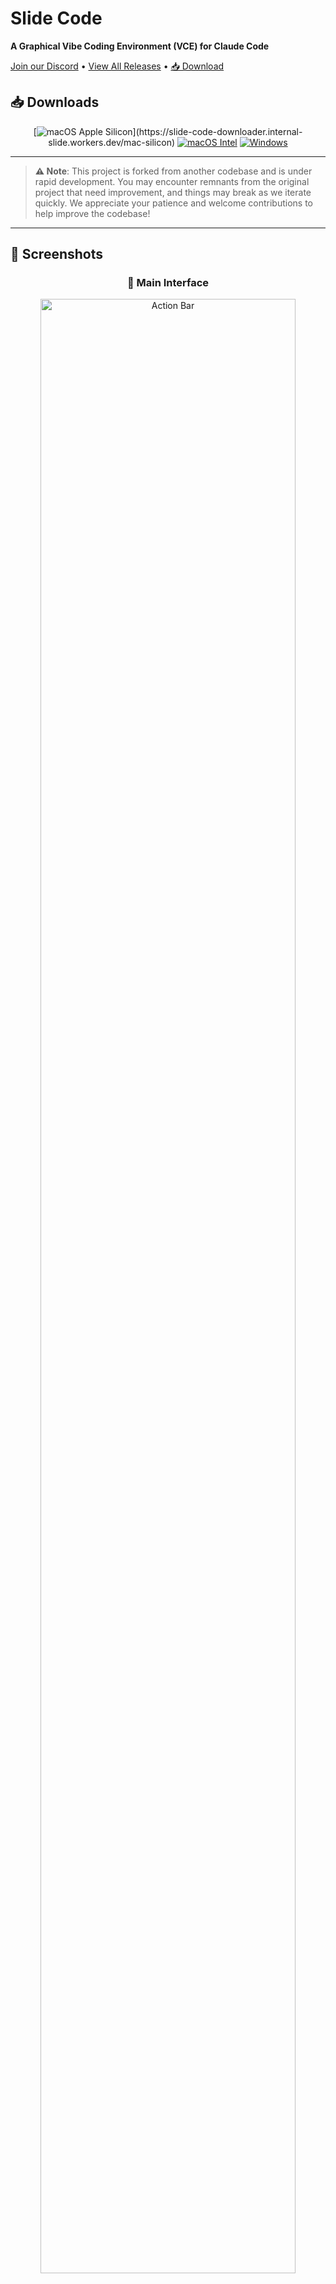# Slide Code

**A Graphical Vibe Coding Environment (VCE) for Claude Code**

[Join our Discord](https://discord.gg/2RgudA7g) • [View All Releases](https://github.com/longtail-labs/slide.code.releases/releases/latest) • [📥 Download](https://longtail-labs.github.io/slide.code/download.html)

## 📥 Downloads

<div align="center">

[![macOS Apple Silicon](https://img.shields.io/badge/🍎_macOS_(Apple_Silicon)-Download-blue?style=for-the-badge&logo=apple&logoColor=white)](https://slide-code-downloader.internal-slide.workers.dev/mac-silicon) [![macOS Intel](https://img.shields.io/badge/🍎_macOS_(Intel)-Download-blue?style=for-the-badge&logo=apple&logoColor=white)](https://slide-code-downloader.internal-slide.workers.dev/mac-intel) [![Windows](https://img.shields.io/badge/🪟_Windows-Download-blue?style=for-the-badge&logo=windows&logoColor=white)](https://slide-code-downloader.internal-slide.workers.dev/windows)

</div>

---

> **⚠️ Note**: This project is forked from another codebase and is under rapid development. You may encounter remnants from the original project that need improvement, and things may break as we iterate quickly. We appreciate your patience and welcome contributions to help improve the codebase!

---

## 📸 Screenshots

<div align="center">
  
  ### 🎯 Main Interface
  
  <img src=".screenshots/action-bar.png" alt="Action Bar" width="90%" />
  <p><em>Action Bar - Command Center</em></p>
  
  <br/>
  
  <img src=".screenshots/running.png" alt="Home Light Mode" width="90%" />
  <p><em>Home - Light Mode</em></p>
  
  <br/>
  
  ### 🎨 Features & Modes
  
  <table>
    <tr>
      <td width="50%">
        <img src=".screenshots/home-dark.png" alt="Home Dark Mode" width="100%" />
        <p align="center"><em>Home - Dark Mode</em></p>
      </td>
      <td width="50%">
        <img src=".screenshots/working.png" alt="Claude Code Working" width="100%" />
        <p align="center"><em>Claude Code Working</em></p>
      </td>
    </tr>
    <tr>
      <td width="50%">
        <img src=".screenshots/watching.png" alt="Diff Watching" width="100%" />
        <p align="center"><em>Watching TBPN while coding</em></p>
      </td>
      <td width="50%">
        <img src=".screenshots/reading.png" alt="Reading Mode" width="100%" />
        <p align="center"><em>Reading Mode</em></p>
      </td>
    </tr>
    <tr>
      <td width="50%">
        <img src=".screenshots/settings.png" alt="Settings" width="100%" />
        <p align="center"><em>Settings and Usage</em></p>
      </td>
      <td width="50%">
        <img src=".screenshots/playtime.png" alt="Playtime" width="100%" />
        <p align="center"><em>Playtime</em></p>
      </td>
    </tr>
    <tr>
      <td width="50%">
        <img src=".screenshots/game.png" alt="Game Integration" width="100%" />
        <p align="center"><em>Game Mode</em></p>
      </td>
      <td width="50%">
        <img src=".screenshots/mcp.png" alt="MCP Integration" width="100%" />
        <p align="center"><em>MCP Integration</em></p>
      </td>
    </tr>
  </table>
  
</div>

Slide Code is a intuitive desktop application that ideally makes it a bit easier to run multiple Claude Code agents at once

## 🏗️ Tech Stack

### **Desktop Application**

- **[Electron](https://www.electronjs.org/)**: Cross-platform desktop framework
- **[React](https://reactjs.org/)**: Modern UI library with hooks
- **[TypeScript](https://www.typescriptlang.org/)**: Type-safe JavaScript
- **[Effect-TS](https://effect.website/)**: Functional programming for robust async operations
- **[Drizzle ORM](https://orm.drizzle.team/)**: Type-safe database operations
- **[SQLite](https://www.sqlite.org/)/[Turso](https://turso.tech/)**: Local and cloud database support
- **[shadcn/ui](https://ui.shadcn.com/)**: Beautiful, accessible UI components
- **[Tailwind CSS](https://tailwindcss.com/)**: Utility-first CSS framework
- **[ccusage](https://github.com/ryoppippi/ccusage)**: Claude Code usage tracking
- **[Hydraulic Conveyor](https://hydraulic.dev/)**: Desktop app distribution, simplified
- **[Claude Code SDK](https://github.com/anthropics/claude-code)**: Official SDK for Claude Code integration

### **Game** (`/game`)

- **[Go](https://golang.org/)**: High-performance backend language
- **[Templ](https://templ.guide/)**: Type-safe HTML templating
- **[Datastar](https://data-star.dev/)**: Reactive frontend framework
- **[NATS.io](https://nats.io/)**: Cloud-native messaging system

## ✨ Features

### 🎯 **Effortless Project Management**

- **One-Click Project Creation**: Create new projects instantly or select existing ones, no Github integration required
- **Vibe Directory**: New projects get placed into a specified directory
- **Multi-Task Execution**: Run multiple Claude Code tasks simultaneously 
- **Session Persistence**: Resume your coding sessions anytime, anywhere

### 🎵 **Vibe While You Code**

- **Integrated Music Player**: Stream from SomaFM while coding 
- **TBPN Channel**: Keep up to date with the latest tech news directly in the VCE
- **Hacker News Reader**: Keep up to date with the latest tech news without leaving your flow
- **Play a massive multiplayer game**: Play a Splatoon inspired multiplayer game where you compete automatically to take over the grid

### 🔧 **Powerful Development Tools**

- **Real-time Diff Viewer**: See exactly what changes Claude Code is making
- **Git Integration**: Quickly commit your (AI generated) changes
- **Task Tracking**: Monitor multiple concurrent tasks
- **Notifications**: Get native OS alerts when tasks complete, fail, or are cancelled
- **Comment System**: Add notes and feedback directly to your diffs
- **Usage Analytics**: Track your Claude Code usage, costs, and token consumption at a glance
- **Attachments Support**: Easily attach images, documents, and other files for the agent to work with
- **Task Control**: Stop and cancel running Claude Code agents with a single click

### 🎨 **Beautiful UI/UX**

- **Modern Design**: Clean, intuitive interface built with shadcn/ui
- **Dark/Light Mode**: Switch themes to match your preference

## 🚀 Quick Start

### Prerequisites

- **Claude Code CLI**: Follow the setup guide at [docs.anthropic.com/en/docs/claude-code/setup](https://docs.anthropic.com/en/docs/claude-code/setup)

### Getting Started

1. **Launch Slide Code**: Open the application after installation
2. **Create or Select a Project**: 
   - Click "Create New Project" for a fresh start
   - Or "Select Existing Project" to work with existing code
3. **Give it a Prompt**: Describe what you want to build
4. **Watch the Magic**: Claude Code starts working while you vibe to your favorite tunes


## 🔄 Roadmap

### **Coming Soon**

- [ ] **Git Worktrees**: Isolated development branches
- [ ] **Plugin System**: Extend functionality with custom plugins
- [ ] **Team Collaboration**: Share projects and sessions
- [ ] **MCP Powered Game**: Write code and control bots that play the game while coding

## 🛠️ Development

### **Quick Start**

```bash
# Clone the repository
git clone https://github.com/longtail-labs/slide.code
cd slide-code

# Install dependencies
npm install

# Start the Electron app
npm run start:app
```

### **Architecture Overview**

```bash
slide-code/
├── apps/                 # Electron main & preload processes
├── packages/
│   ├── clients/         # API clients & React hooks
│   ├── core/            # Core business logic with Effect-TS
│   ├── db/              # Database layer with Drizzle ORM
│   └── schema/          # Type definitions & schemas
├── widgets/app/         # React frontend (main UI)
├── game/               # Go game server (BitSplat)
└── bundled_modules/    # Native dependencies (LibSQL)
```

### **🏗️ Architecture Benefits**

This Electron app setup provides several developer experience advantages:

#### **⚡ Instant Hot Reload**

- Uses Vite dev server for instant React/UI changes without restart
- Frontend code in [`widgets/app/`](widgets/app/) refreshes immediately
- Electron app loads from Vite in development mode ([`packages/core/src/flows/app.flow.ts:93-102`](packages/core/src/flows/app.flow.ts#L93))

#### **🔒 Type-Safe IPC Boundary**

Built with Effect.ts for robust cross-process communication:

- **PubSub Pattern** ([`packages/clients/src/pubsub/`](packages/clients/src/pubsub/)): Event-based messaging for notifications and updates across main/renderer boundary
- **RPC Pattern** ([`packages/core/src/rpc/`](packages/core/src/rpc/)): Type-safe remote procedure calls similar to tRPC, enabling request-response patterns between processes
- **IPCRef Pattern** ([`packages/core/src/services/ipc-ref.service.ts`](packages/core/src/services/ipc-ref.service.ts)): Shared state management like Zustand but works across process boundaries with automatic synchronization

#### **🎯 Additional Notable Features**

- **Effect.ts Integration**: Functional programming patterns for better error handling and composability
- **Dependency Injection**: Effect.ts makes DI trivial - services are automatically provided through layers, making testing and modularity seamless
- **Cross-IPC Database Access**: Direct Drizzle queries from renderer ([`packages/clients/src/drizzle/`](packages/clients/src/drizzle/), [`packages/core/src/rpc/handlers.ts:828-840`](packages/core/src/rpc/handlers.ts#L828)) using [Drizzle HTTP Proxy](https://orm.drizzle.team/docs/connect-drizzle-proxy)
- **Smart Data Syncing**: TanStack Query can be invalidated from main process ([`packages/schema/src/queryKeys.ts`](packages/schema/src/queryKeys.ts), [`packages/clients/src/tanstack/index.ts:71-78`](packages/clients/src/tanstack/index.ts#L71), [`packages/core/src/services/pubsub.service.ts:153-205`](packages/core/src/services/pubsub.service.ts#L153)), enabling automatic UI updates when backend data changes
- **Secure Context Bridge**: Preload scripts carefully expose only safe APIs to renderer
- **Automatic State Persistence**: IPCRef supports optional persistence to disk with rehydration on app start

### **Development Commands**

#### **Electron App**

```bash
npm install              # Install all dependencies
npm run start:app       # Start Electron app in development
npm run build           # Build for production
```

#### **Game Server**

```bash
cd game
make setup              # Install Go tools and dependencies
make dev                # Start development server with hot reload
make build              # Build production binary
make clean              # Clean build artifacts
```

#### **Database**

```bash
npm run db:migrate:generate  # Generate new migration
npm run db:migrate:apply     # Apply migrations
npm run studio              # Open Drizzle Studio
```

### **Development Workflow**

1. **Start the Electron app**: `npm run start:app`
2. **Start the game server** (optional): `cd game && make dev`
3. **Make changes**: Edit files in `widgets/app/src/` for UI, `packages/core/src/` for logic
4. **Hot reload**: Changes automatically reload in development


## 🔨 Building Locally

### **Prerequisites**

- Node.js 22+ (required)
- macOS, Windows, or Linux
- [Hydraulic Conveyor](https://hydraulic.dev/) (for distribution builds)

### **Local Build Instructions**

1. **Install Dependencies**
   ```bash
   npm install
   ```

2. **Build the Application**

   ```bash
   # For production build
   npm run build:prod
   
   # For beta build
   npm run build:beta
   ```

4. **Process the build**

  ```bash
  # For production build
  npm run make:prod

  # For beta build
  npm run make:beta
  ```

4. **Build with Conveyor**
   
   ```bash
   # Build for local testing (uses conveyor.local.conf)
   npm run compile:local
   
   # The built application will be in /output. Move the app to your Applications folder to test
   ```

### **Nightly Beta Releases**

The project supports automated nightly beta releases via GitHub Actions:
- Beta builds use [`conveyor.beta.conf`](conveyor.beta.conf) for configuration
- Automatically published to the beta release channel
- Separate app ID and branding from production releases

## 🤝 Contributing

Contributing to Slide Code is straightforward thanks to our strongly-typed architecture:

### **Type-Safe Development**

The entire codebase is strongly typed across all boundaries, making it hard to introduce runtime errors:
- **TypeScript everywhere**: From main process to renderer, all code is type-checked
- **Drizzle ORM**: Type-safe database schemas and queries with compile-time validation
- **Effect.ts schemas**: Ensure data integrity across process boundaries
- **Build-time validation**: Running `npm run build` will catch most issues before runtime

### **Quick Contribution Guide**

1. Fork the repository and clone your fork
2. Install dependencies: `npm install`
3. Make your changes (You can even have Slide Code open and making changes on itself while running 😅. Sometimes causes issues, but sometimes works great!)
4. Test your changes: `npm run start:app`
5. Run the build: `npm run build` to make sure things look good
6. Submit a pull request

The strong typing means if your code compiles, it's likely to work correctly!

## 📄 License

This project is licensed under the MIT License - see the [LICENSE](LICENSE) file for details

## 🌟 Support

- ⭐ **Star this repo** if you find it useful
- 🐛 **Report bugs** via GitHub Issues
- 💬 **Chat with us & Request features** on [Discord](https://discord.gg/2RgudA7g)
- 🐦 **Follow me** on Twitter [@jonovono](https://x.com/jonovono)
